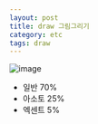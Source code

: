 ```yaml
---
layout: post
title: draw 그림그리기
category: etc
tags: draw
---
```


![image](https://github.com/gunug/gunug.github.io/assets/52345276/d3221f40-3843-4a38-bf15-7501f9d3d560)

* 일반 70%
* 아소토 25%
* 엑센트 5%
